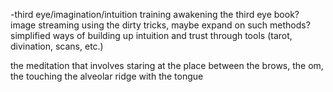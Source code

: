 -third eye/imagination/intuition training
	awakening the third eye book?
	image streaming
	using the dirty tricks, maybe expand on such methods?
	simplified ways of building up intuition and trust through tools (tarot, divination, scans, etc.)

the meditation that involves staring at the place between the brows, the om, the touching the alveolar ridge with the tongue